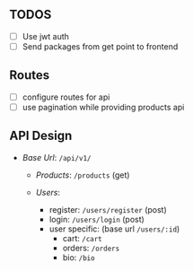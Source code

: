 ## TODOS

- [ ] Use jwt auth
- [ ] Send packages from get point to frontend

## Routes

- [ ] configure routes for api
- [ ] use pagination while providing products api

## API Design

- _Base Url_: `/api/v1/`

  - _Products_: `/products` (get)

  - _Users_:
    - register: `/users/register` (post)
    - login: `/users/login` (post)
    - user specific: (base url `/users/:id`)
      - cart: `/cart`
      - orders: `/orders`
      - bio: `/bio`
